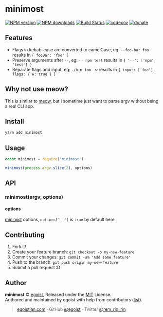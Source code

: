 # minimost

[![NPM version](https://img.shields.io/npm/v/minimost.svg?style=flat)](https://npmjs.com/package/minimost) [![NPM downloads](https://img.shields.io/npm/dm/minimost.svg?style=flat)](https://npmjs.com/package/minimost) [![Build Status](https://img.shields.io/circleci/project/egoist/minimost/master.svg?style=flat)](https://circleci.com/gh/egoist/minimost) [![codecov](https://codecov.io/gh/egoist/minimost/branch/master/graph/badge.svg)](https://codecov.io/gh/egoist/minimost)
 [![donate](https://img.shields.io/badge/$-donate-ff69b4.svg?maxAge=2592000&style=flat)](https://github.com/egoist/donate)

## Features

- Flags in kebab-case are converted to camelCase, eg: `--foo-bar foo` results in `{ fooBar: 'foo' }`
- Preserve arguments after `--`, eg: `-- npm test` results in `{ '--': ['npm', 'test'] }`
- Separate flags and input, eg: `./bin foo -w` results in `{ input: ['foo'], flags: { w: true } }`

## Why not use meow?

This is similar to [meow](https://github.com/substack/minimist), but I sometime just want to parse argv without being a real CLI app.

## Install

```bash
yarn add minimost
```

## Usage

```js
const minimost = require('minimost')

minimost(process.argv.slice(2), options)
```

## API

### minimost(argv, options)

#### options

[minimist](https://github.com/substack/minimist) options, `options['--']` is `true` by default here.

## Contributing

1. Fork it!
2. Create your feature branch: `git checkout -b my-new-feature`
3. Commit your changes: `git commit -am 'Add some feature'`
4. Push to the branch: `git push origin my-new-feature`
5. Submit a pull request :D


## Author

**minimost** © [egoist](https://github.com/egoist), Released under the [MIT](./LICENSE) License.<br>
Authored and maintained by egoist with help from contributors ([list](https://github.com/egoist/minimost/contributors)).

> [egoistian.com](https://egoistian.com) · GitHub [@egoist](https://github.com/egoist) · Twitter [@rem_rin_rin](https://twitter.com/rem_rin_rin)
